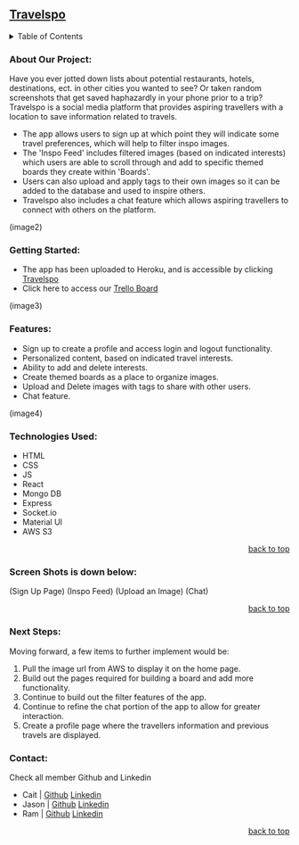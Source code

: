<div id="top"></div>

## [Travelspo](Link:)

<details>
  <summary>Table of Contents</summary>
  <ol>
    <li><a href="#project-description">Project Description</a></li>
    <li><a href="#getting-started">Getting Started</a></li>
    <li><a href="#features">Features</a></li>
    <li><a href="#technologies-used">Technologies Used</a></li>
    <li><a href="#screen-shots">Screen Shots</a></li>
    <li><a href="#Usage">Usage</a></li>
    <li><a href="#contact">Contact</a></li>
  </ol>
</details>

### About Our Project:

Have you ever jotted down lists about potential restaurants, hotels, destinations, ect. in other cities you wanted to see? Or taken random screenshots that get saved haphazardly in your phone prior to a trip? Travelspo is a social media platform that provides aspiring travellers with a location to save information related to travels. 

- The app allows users to sign up at which point they will indicate some travel preferences, which will help to filter inspo images.
- The 'Inspo Feed' includes filtered images (based on indicated interests) which users are able to scroll through and add to specific themed boards they create within 'Boards'. 
- Users can also upload and apply tags to their own images so it can be added to the database and used to inspire others.
- Travelspo also includes a chat feature which allows aspiring travellers to connect with others on the platform.

(image2)

### Getting Started:

- The app has been uploaded to Heroku, and is accessible by clicking [Travelspo](Link:)
- Click here to access our [Trello Board](https://trello.com/b/bcJHqtr1/project-4)

(image3)

### Features: 

- Sign up to create a profile and access login and logout functionality.
- Personalized content, based on indicated travel interests.
- Ability to add and delete interests.
- Create themed boards as a place to organize images.
- Upload and Delete images with tags to share with other users.
- Chat feature.

(image4)

### Technologies Used:

- HTML
- CSS
- JS
- React
- Mongo DB
- Express
- Socket.io
- Material UI
- AWS S3

<p align="right"><a href="#top">back to top</a></p>

### Screen Shots is down below:

(Sign Up Page)
(Inspo Feed)
(Upload an Image)
(Chat)

<p align="right"><a href="#top">back to top</a></p>

### Next Steps: 

Moving forward, a few items to further implement would be:

1. Pull the image url from AWS to display it on the home page.
2. Build out the pages required for building a board and add more functionality.
3. Continue to build out the filter features of the app.
4. Continue to refine the chat portion of the app to allow for greater interaction.
5. Create a profile page where the travellers information and previous travels are displayed.


### Contact: 

Check all member Github and Linkedin
- Cait | [Github](https://github.com/caitbrock)   [Linkedin](https://www.linkedin.com/in/caitbrock/)
- Jason | [Github](https://github.com/bbcello)   [Linkedin](https://www.linkedin.com/in/joon-suh-sohn-64b385152/)
- Ram | [Github](https://github.com/RamSritharan)   [Linkedin](lhttps://www.linkedin.com/in/rsritharan/)


<p align="right"><a href="#top">back to top</a></p>